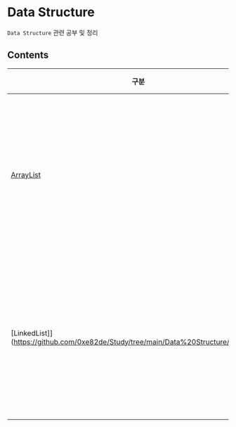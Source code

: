 # Data Structure

`Data Structure` 관련 공부 및 정리

## Contents

| 구분                                                                                  | 설명                                     |
| ------------------------------------------------------------------------------------- | ---------------------------------------- |
| [ArrayList](https://github.com/0xe82de/Study/tree/main/Data%20Structure/ArrayList)    | `순차 리스트` 관련 알고리즘 공부 및 정리 |
| [LinkedList]](https://github.com/0xe82de/Study/tree/main/Data%20Structure/LinkedList) | `연결 리스트` 관련 알고리즘 공부 및 정리 |
